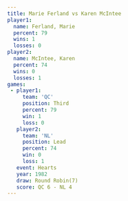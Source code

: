 ```yaml
---
title: Marie Ferland vs Karen McIntee
player1:              
  name: Ferland, Marie
  percent: 79         
  wins: 1             
  losses: 0           
player2:              
  name: McIntee, Karen
  percent: 74         
  wins: 0             
  losses: 1           
games:
 - player1:         
     team: 'QC'     
     position: Third
     percent: 79    
     win: 1         
     loss: 0        
   player2:        
     team: 'NL'    
     position: Lead
     percent: 74   
     win: 0        
     loss: 1       
   event: Hearts       
   year: 1982          
   draw: Round Robin(7)
   score: QC 6 - NL 4  
---
```

